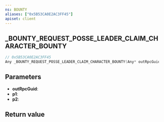 ```yaml
---
ns: BOUNTY
aliases: ["0x5B53CA0E2AC3FF45"]
apiset: client
---
```

## _BOUNTY_REQUEST_POSSE_LEADER_CLAIM_CHARACTER_BOUNTY

```c
// 0x5B53CA0E2AC3FF45
Any _BOUNTY_REQUEST_POSSE_LEADER_CLAIM_CHARACTER_BOUNTY(Any* outRpcGuid, int p1, Any* p2);
```


## Parameters
* **outRpcGuid**:
* **p1**:
* **p2**:

## Return value